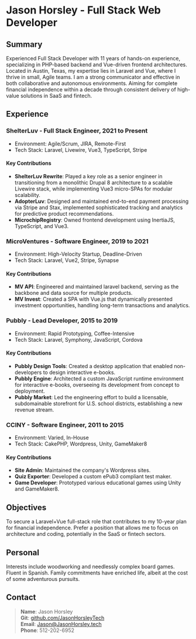 # Jason Horsley - Full Stack Web Developer

## Summary
Experienced Full Stack Developer with 11 years of hands-on experience, specializing in PHP-based backend and Vue-driven frontend architectures. Located in Austin, Texas, my expertise lies in Laravel and Vue, where I thrive in small, Agile teams. I am a strong communicator and effective in both collaborative and autonomous environments. Aiming for complete financial independence within a decade through consistent delivery of high-value solutions in SaaS and fintech.

## Experience

### **ShelterLuv** - Full Stack Engineer, 2021 to Present
* Environment: Agile/Scrum, JIRA, Remote-First
* Tech Stack: Laravel, Livewire, Vue3, TypeScript, Stripe

#### **Key Contributions**

* **ShelterLuv Rewrite**: Played a key role as a senior engineer in transitioning from a monolithic Drupal 8 architecture to a scalable Livewire stack, while implementing Vue3 micro-SPAs for modular scalability.
* **AdopterLuv**: Designed and maintained end-to-end payment processing via Stripe and Stax, implemented sophisticated tracking and analytics for predictive product recommendations.
* **MicrochipRegistry**: Owned frontend development using InertiaJS, TypeScript, and Vue3.

### **MicroVentures** - Software Engineer, 2019 to 2021
* Environment: High-Velocity Startup, Deadline-Driven
* Tech Stack: Laravel, Vue2, Stripe, Synapse

#### **Key Contributions**

* **MV API**: Engineered and maintained laravel backend, serving as the backbone and data source for multiple products.
* **MV Invest**: Created a SPA with Vue.js that dynamically presented investment opportunities, handling long-term transactions and analytics.

### **Pubbly** - Lead Developer, 2015 to 2019
* Environment: Rapid Prototyping, Coffee-Intensive
* Tech Stack: Laravel, Symphony, JavaScript, Cordova

#### **Key Contributions**

* **Pubbly Design Tools**: Created a desktop application that enabled non-developers to design interactive e-books.
* **Pubbly Engine**: Architected a custom JavaScript runtime environment for interactive e-books, overseeing its development from concept to deployment.
* **Pubbly Market**: Led the engineering effort to build a licensable, subdomainable storefront for U.S. school districts, establishing a new revenue stream.

### **CCINY** - Software Engineer, 2011 to 2015
* Environment: Varied, In-House
* Tech Stack: CakePHP, Wordpress, Unity, GameMaker8

#### **Key Contributions**

* **Site Admin**: Maintained the company's Wordpress sites.
* **Quiz Exporter**: Developed a custom ePub3 compliant test maker.
* **Game Developer**: Prototyped various educational games using Unity and GameMaker8.

## Objectives
To secure a Laravel+Vue full-stack role that contributes to my 10-year plan for financial independence. Prefer a position that allows me to focus on architecture and coding, potentially in the SaaS or fintech sectors.

## Personal
Interests include woodworking and needlessly complex board games. Fluent in Spanish. Family commitments have enriched life, albeit at the cost of some adventurous pursuits.

## Contact
> **Name**:  Jason Horsley  
> **Git**:   [github.com/JasonHorsleyTech](https://github.com/JasonHorsleyTech)  
> **Email**: Jason@JasonHorsley.tech  
> **Phone**: 512-202-6952  